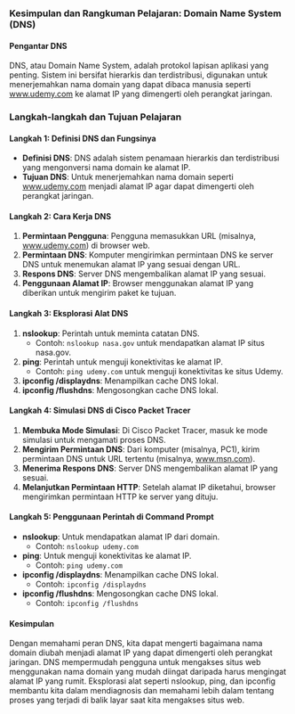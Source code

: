 ### Kesimpulan dan Rangkuman Pelajaran: Domain Name System (DNS)

#### Pengantar DNS
DNS, atau Domain Name System, adalah protokol lapisan aplikasi yang penting. Sistem ini bersifat hierarkis dan terdistribusi, digunakan untuk menerjemahkan nama domain yang dapat dibaca manusia seperti www.udemy.com ke alamat IP yang dimengerti oleh perangkat jaringan.

### Langkah-langkah dan Tujuan Pelajaran

#### Langkah 1: Definisi DNS dan Fungsinya
- **Definisi DNS**: DNS adalah sistem penamaan hierarkis dan terdistribusi yang mengonversi nama domain ke alamat IP.
- **Tujuan DNS**: Untuk menerjemahkan nama domain seperti www.udemy.com menjadi alamat IP agar dapat dimengerti oleh perangkat jaringan.

#### Langkah 2: Cara Kerja DNS
1. **Permintaan Pengguna**: Pengguna memasukkan URL (misalnya, www.udemy.com) di browser web.
2. **Permintaan DNS**: Komputer mengirimkan permintaan DNS ke server DNS untuk menemukan alamat IP yang sesuai dengan URL.
3. **Respons DNS**: Server DNS mengembalikan alamat IP yang sesuai.
4. **Penggunaan Alamat IP**: Browser menggunakan alamat IP yang diberikan untuk mengirim paket ke tujuan.

#### Langkah 3: Eksplorasi Alat DNS
1. **nslookup**: Perintah untuk meminta catatan DNS.
   - Contoh: `nslookup nasa.gov` untuk mendapatkan alamat IP situs nasa.gov.
2. **ping**: Perintah untuk menguji konektivitas ke alamat IP.
   - Contoh: `ping udemy.com` untuk menguji konektivitas ke situs Udemy.
3. **ipconfig /displaydns**: Menampilkan cache DNS lokal.
4. **ipconfig /flushdns**: Mengosongkan cache DNS lokal.

#### Langkah 4: Simulasi DNS di Cisco Packet Tracer
1. **Membuka Mode Simulasi**: Di Cisco Packet Tracer, masuk ke mode simulasi untuk mengamati proses DNS.
2. **Mengirim Permintaan DNS**: Dari komputer (misalnya, PC1), kirim permintaan DNS untuk URL tertentu (misalnya, www.msn.com).
3. **Menerima Respons DNS**: Server DNS mengembalikan alamat IP yang sesuai.
4. **Melanjutkan Permintaan HTTP**: Setelah alamat IP diketahui, browser mengirimkan permintaan HTTP ke server yang dituju.

#### Langkah 5: Penggunaan Perintah di Command Prompt
- **nslookup**: Untuk mendapatkan alamat IP dari domain.
  - Contoh: `nslookup udemy.com`
- **ping**: Untuk menguji konektivitas ke alamat IP.
  - Contoh: `ping udemy.com`
- **ipconfig /displaydns**: Menampilkan cache DNS lokal.
  - Contoh: `ipconfig /displaydns`
- **ipconfig /flushdns**: Mengosongkan cache DNS lokal.
  - Contoh: `ipconfig /flushdns`

#### Kesimpulan
Dengan memahami peran DNS, kita dapat mengerti bagaimana nama domain diubah menjadi alamat IP yang dapat dimengerti oleh perangkat jaringan. DNS mempermudah pengguna untuk mengakses situs web menggunakan nama domain yang mudah diingat daripada harus mengingat alamat IP yang rumit. Eksplorasi alat seperti nslookup, ping, dan ipconfig membantu kita dalam mendiagnosis dan memahami lebih dalam tentang proses yang terjadi di balik layar saat kita mengakses situs web.
